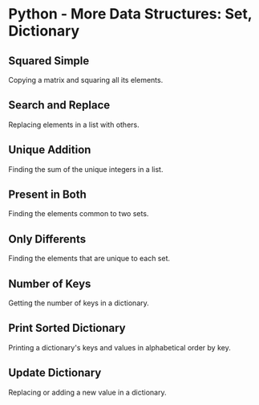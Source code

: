 # Python - More Data Structures: Set, Dictionary

## Squared Simple
Copying a matrix and squaring all its elements.

## Search and Replace
Replacing elements in a list with others.

## Unique Addition
Finding the sum of the unique integers in a list.

## Present in Both
Finding the elements common to two sets.

## Only Differents
Finding the elements that are unique to each set.

## Number of Keys
Getting the number of keys in a dictionary.

## Print Sorted Dictionary
Printing a dictionary's keys and values in alphabetical order by key.

## Update Dictionary
Replacing or adding a new value in a dictionary.
